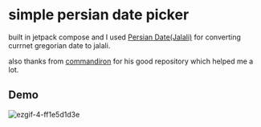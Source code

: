 # simple persian date picker
built in jetpack compose and I used [Persian Date(Jalali)](https://github.com/samanzamani/PersianDate) for converting currnet gregorian date to jalali.

also thanks from [commandiron](https://github.com/commandiron/WheelPickerCompose) for his good repository which helped me a lot.

## Demo
![ezgif-4-ff1e5d1d3e](https://github.com/AlirezaNouri-77/simplePersianDatePicker/assets/71293106/c892a192-c942-4b1f-b57e-4c5481b31c55)
